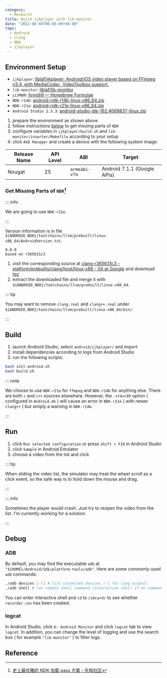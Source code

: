 ```yaml
---
category:
  - Research
title: Build ijkplayer with lib-monitor
date: "2022-08-04T00:00:00+08:00"
tags:
  - Android
  - Clang
  - NDK
  - ijkplayer
---
```


## Environment Setup

- `ijkplayer`: [liblaf/ijkplayer: Android/iOS video player based on FFmpeg n3.4, with MediaCodec, VideoToolbox support.](https://github.com/liblaf/ijkplayer)
- `lib-monitor`: [liblaf/lib-monitor](https://github.com/liblaf/lib-monitor)
- `LLVM@9`: [llvm@9 — Homebrew Formulae](https://formulae.brew.sh/formula/llvm@9)
- `NDK-r14b`: [android-ndk-r14b-linux-x86_64.zip](https://dl.google.com/android/repository/android-ndk-r14b-linux-x86_64.zip)
- `NDK-r21e`: [android-ndk-r21e-linux-x86_64.zip](https://dl.google.com/android/repository/android-ndk-r21e-linux-x86_64.zip)
- `Android Studio 2.3.3`: [android-studio-ide-162.4069837-linux.zip](https://redirector.gvt1.com/edgedl/android/studio/ide-zips/2.3.3.0/android-studio-ide-162.4069837-linux.zip)

1. prepare the environment as shown above
2. follow instructions [below](#get-missing-parts-of-ndk) to get missing parts of `NDK`
3. configure variables in `ijkplayer/build.sh` and `lib-monitor/inserter/Makefile` according to your setup
4. click `AVD Manager` and create a device with the following system image:

| Release Name | API Level | ABI           | Target                      |
| ------------ | --------- | ------------- | --------------------------- |
| Nougat       | 25        | `armeabi-v7a` | Android 7.1.1 (Google APIs) |

### Get Missing Parts of `NDK`[^1]

::: info

We are going to use `NDK-r21e`.

:::

Version information is in file `${ANDROID_NDK}/toolchains/llvm/prebuilt/linux-x86_64/AndroidVersion.txt`.

```
9.0.9
based on r365631c3
```

1. visit the corresponding source at [clang-r365631c3 - platform/prebuilts/clang/host/linux-x86 - Git at Google](https://android.googlesource.com/platform/prebuilts/clang/host/linux-x86/+/refs/tags/ndk-r21e/clang-r365631c3/) and download [tgz](https://android.googlesource.com/platform/prebuilts/clang/host/linux-x86/+archive/refs/tags/ndk-r21e/clang-r365631c3.tar.gz)
2. extract the downloaded file and merge it with `${ANDROID_NDK}/toolchains/llvm/prebuilt/linux-x86_64`.

::: tip

You may want to remove `clang.real` and `clang++.real` under `${ANDROID_NDK}/toolchains/llvm/prebuilt/linux-x86_64/bin/`.

:::

## Build

1. launch Android Studio, select `android/ijkplayer/` and import
2. install dependencies according to logs from Android Studio
3. run the following scripts:

```bash
bash init-android.sh
bash build.sh
```

::: note

We choose to use `NDK-r21e` for `ffmpeg` and `NDK-r14b` for anything else. There are both `c` and `c++` sources elsewhere. However, the `-std=c99` option ( configured in `Android.mk` ) will cause an error in `NDK-r21e` ( with newer `clang++` ) but simply a warning in `NDK-r14b`.

:::

## Run

1. click `Run selected configuration` or press `shift + F10` in Android Studio
2. click `Sample` in Android Emulator
3. choose a video from the list and click

::: tip

When sliding the video list, the simulator may treat the wheel scroll as a click event, so the safe way is to hold down the mouse and drag.

:::

::: info

Sometimes the player would crash. Just try to reopen the video from the list. I'm currently working for a solution.

:::

## Debug

### ADB

By default, you may find the executable `adb` at `"${HOME}/Android/Sdk/platform-tools/adb"`. Here are some commonly used `adb` commands:

```bash
./adb devices [-l] # list connected devices (-l for long output)
./adb shell # run remote shell command (interactive shell if no command given)
```

You can enter interactive shell and `cd` to `/sdcard/` to see whether `recorder.cov` has been created.

### logcat

In Android Studio, click `6: Android Monitor` and click `logcat` tab to view `logcat`. In addition, you can change the level of logging and use the search box ( for example `"lib-monitor"` ) to filter logs.

## Reference

[^1]: [史上最优雅的 NDK 加载 pass 方案 - 先知社区](https://xz.aliyun.com/t/6643)

